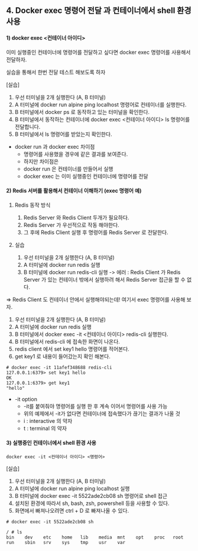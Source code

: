 ## 4. Docker exec 명령어 전달 과 컨테이너에서 shell 환경 사용
#### 1) docker exec <컨테이너 아이디>

이미 실행중인 컨테이너에 명령어를 전달하고 싶다면 docker exec 명령어를 사용해서 전달하자.

실습을 통해서 한번 전달 테스트 해보도록 하자

[실습]

1) 우선 터미널을 2개 실행한다 (A, B 터미널)
2) A 터미널에 docker run alpine ping localhost 명령어로 컨테이너를 실행한다.
3) B 터미널에서 docker ps 로 동작하고 있는 터미널을 확인한다.
4) B 터미널에서 동작하는 컨테이너에 docker exec <컨테이너 아이디> ls 명령어를 전달합니다.
5) B 터미널에서 ls 명령어를  받았는지 확인한다.

* docker run 과 docker exec 차이점
    - 명령어를 사용했을 경우에 같은 결과를 보여준다.
    - 하지만 차이점은 
    - docker run 은 컨테이너를 만들어서 실행
    - docker exec 는 이미 실행중인 컨테이너에 명령어를 전달

#### 2) Redis 서버를 활용해서 컨테이너 이해하기 (exec 명령어 예)

1. Redis 동작 방식
  
    1. Redis Server 와 Redis Client 두개가 필요하다.
    2. Redis Server 가 우선적으로 작동 해야한다.
    3. 그 후에 Redis Client 실행 후 명령어를 Redis Server 로 전달한다.
  

2. 실습
    1. 우선 터미널을 2개 실행한다 (A, B 터미널)
    2. A 터미널에 docker run redis 실행
    3. B 터미널에 docker run redis-cli 실행
   -> 에러 :
   Redis Client 가 Redis Server 가 있는 컨테이너 밖에서 실행하려 해서 Redis Server 접근을 할 수 없다.
       

=> Redis Client 도 컨테이너 안에서 실행해야되는데! 여기서 exec  명령어를 사용해 보자.

  1. 우선 터미널을 2개 실행한다 (A, B 터미널)
  2. A 터미널에 docker run redis 실행
  3. B 터미널에서 docker exec -it <컨테이너 아이디> redis-cli 실행한다.
  4. B 터미널에서 redis-cli 에 접속한 화면이 나온다.
  5. redis client 에서 set key1 hello 명령어를 적어본다.
  6. get key1 로 내용이 들어갔는지 확인 해본다.

```
# docker exec -it 11afef348688 redis-cli
127.0.0.1:6379> set key1 hello
OK
127.0.0.1:6379> get key1
"hello"
```

* -it option
  - -it를 붙여줘야 명령어를 실행 한 후 계속 이어서 명령어를 사용 가능
  - 위의 예제에서 -it가 없다면 컨테이너에 접속했다가 끊기는 결과가 나올 것
  - i : interactive 의 약자
  - t : terminal 의 약자

#### 3) 실행중인 컨테이너에서 shell 환경 사용
```
docker exec -it <컨테이너 아이디> <명령어>
```

[실습]
1. 우선 터미널을 2개 실행한다 (A, B 터미널)
2. A 터미널에 docker run alpine ping localhost 실행
3. B 터미널에 docker exec -it 5522ade2cb08 sh 명령어로 shell 접근
4. 설치된 환경에 따라서 sh, bash, zsh, powershell 등을 사용할 수 있다.
5. 화면에서 빠져나오려면 ctrl + D 로 빠져나올 수 있다.
```
# docker exec -it 5522ade2cb08 sh

/ # ls
bin    dev    etc    home   lib    media  mnt    opt    proc   root   run    sbin   srv    sys    tmp    usr    var
```